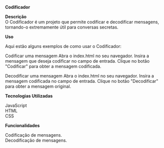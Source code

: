 <strong>Codificador</strong>

<strong>Descrição</strong><br>
O Codificador é um projeto que permite codificar e decodificar mensagens, tornando-o extremamente útil para conversas secretas.

<strong>Uso</strong> <br>

Aqui estão alguns exemplos de como usar o Codificador:

Codificar uma mensagem
Abra o index.html no seu navegador.
Insira a mensagem que deseja codificar no campo de entrada.
Clique no botão "Codificar" para obter a mensagem codificada.

Decodificar uma mensagem
Abra o index.html no seu navegador.
Insira a mensagem codificada no campo de entrada.
Clique no botão "Decodificar" para obter a mensagem original.

<strong>Tecnologias Utilizadas</strong>

JavaScript <br>
HTML<br>
CSS<br>

<strong>Funcionalidades</strong>

Codificação de mensagens.<br>
Decodificação de mensagens.

